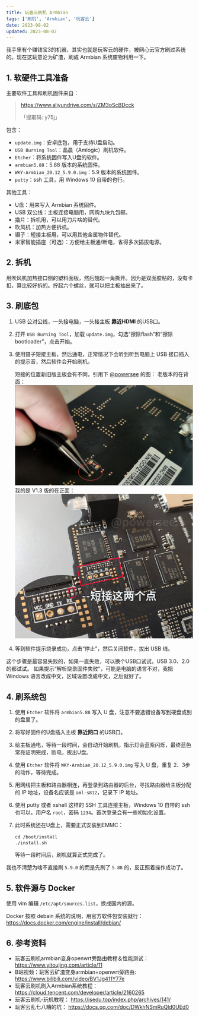 ```yaml
---
title: 玩客云刷机 Armbian
tags: ['刷机', 'Armbian', '玩客云']
date: 2023-08-02
updated: 2023-08-02
---
```


我手里有个赚钱宝3的机器，其实也就是玩客云的硬件，被网心云官方刷过系统的。现在这玩意沦为矿渣，刷成 Armbian 系统废物利用一下。

## 1. 软硬件工具准备

主要软件工具和刷机固件来自：
> https://www.aliyundrive.com/s/ZM3oScBDcck
> 
>「提取码: y75j」

包含：
- `update.img`：安卓底包，用于支持U盘启动。
- `USB Burning Tool`：晶晨（Amlogic）刷机软件。
- `Etcher`：将系统固件写入U盘的软件。
- `armbian5.88`：5.88 版本的系统固件。
- `WKY-Armbian_20.12_5.9.0.img`：5.9 版本的系统固件。
- `putty`：ssh 工具，用 Windows 10 自带的也行。

其他工具：

- U盘：用来写入 Armbian 系统固件。
- USB 双公线：主板连接电脑用，网购九块九包邮。
- 撬片：拆机用，可以用刀片啥的替代。
- 吹风机：加热方便拆机。
- 镊子：短接主板用，可以用其他金属物件替代。
- 米家智能插座（可选）：方便给主板通/断电，省得多次插拔电源。

## 2. 拆机

用吹风机加热接口侧的塑料面板，然后翘起一角撕开。因为是双面胶粘的，没有卡扣，算比较好拆的。拧起六个螺丝，就可以把主板抽出来了。

## 3. 刷底包

1. USB 公对公线，一头接电脑，一头接主板 **靠近HDMI** 的USB口。
2. 打开 `USB Burning Tool`，加载 `update.img`，勾选“擦除flash”和“擦除bootloader”，点击开始。
3. 使用镊子短接主板，然后通电，正常情况下会听到听到电脑上 USB 接口插入的提示音，然后软件会开始刷机。

   短接的位置新旧版主板会有不同，引用下 [@powersee](https://powersee.github.io/2021/01/wankeyun-server/) 的图：
   老版本的在背面：
   ![old.png](wky-flash/old.png)
   我的是 V1.3 版的在正面：
   ![new.png](wky-flash/new.png)
4. 等到软件提示烧录成功，点击“停止”，然后关闭软件，拔出 USB 线。

这个步骤是最容易失败的，如果一直失败，可以换个USB口试试，USB 3.0、2.0 的都试试。
如果提示“解析烧录固件失败”，可能是电脑的语言不对，我把 Windows 语言改成中文，区域设置改成中文，之后就好了。

## 4. 刷系统包

1. 使用 `Etcher` 软件将 `armbian5.88` 写入 U 盘，注意不要选错设备写到硬盘或别的盘里了。
2. 将写好固件的U盘插入主板 **靠近网口** 的USB口。
3. 给主板通电，等待一段时间，会自动开始刷机，指示灯会蓝紫闪烁，最终蓝色常亮证明完成，断电，拔出U盘。
4. 使用 `Etcher` 软件将 `WKY-Armbian_20.12_5.9.0.img` 写入 U 盘，重复 2、3步的动作，等待完成。
5. 用网线把主板和路由器相连，再登录到路由器的后台，寻找路由器给主板分配的 IP 地址，设备名应该是 `aml-s812`，记录下 IP 地址。
6. 使用 putty 或者 xshell 这样的 SSH 工具连接主板，Windows 10 自带的 ssh 也可以，用户名 `root`，密码 `1234`。首次登录会有一些初始化设置。
7. 此时系统还在U盘上，需要正式安装到EMMC：

    ```shell
    cd /boot/install
    ./install.sh
    ```
   等待一段时间后，刷机就算正式完成了。

我也不清楚为啥不直接刷 `5.9.0` 的而是先刷了 `5.88` 的，反正照着操作成功了。

## 5. 软件源与 Docker

使用 vim 编辑 `/etc/apt/sources.list`，换成国内的源。

Docker 按照 debain 系统的说明，用官方软件包安装就行：https://docs.docker.com/engine/install/debian/

## 6. 参考资料

- 玩客云刷机armbian变身openwrt旁路由教程＆性能测试：<https://www.yitoujing.com/article/11>
- B站视频：玩客云矿渣变身armbian+openwrt旁路由: <https://www.bilibili.com/video/BV1Jg411Y77e>
- 玩客云刷机刷入Armbian系统教程：<https://cloud.tencent.com/developer/article/2160265>
- 玩客云刷机-玩机教程： <https://isedu.top/index.php/archives/141/>
- 玩客云乱七八糟的坑： <https://docs.qq.com/doc/DWkhNSmRuQld0UEd0>